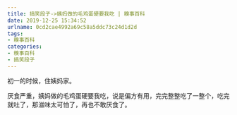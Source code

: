 ```yaml
---
title: 搞笑段子->姨妈做的毛鸡蛋硬要我吃 | 糗事百科
date: 2019-12-25 15:34:52
urlname: 0cd2cae4992a69c58a5ddc73c24d1d2d
tags: 
- 糗事百科
categories:
- 糗事百科
- 搞笑段子
---
```

初一的时候，住姨妈家。

厌食严重，姨妈做的毛鸡蛋硬要我吃，说是偏方有用，完完整整吃了一整个，吃完就吐了，那滋味太可怕了，再也不敢厌食了。


